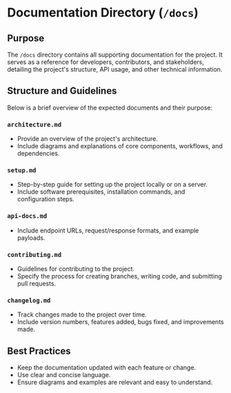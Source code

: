 # Documentation Directory (`/docs`)

## Purpose
The `/docs` directory contains all supporting documentation for the project. It serves as a reference for developers, contributors, and stakeholders, detailing the project's structure, API usage, and other technical information.

## Structure and Guidelines
Below is a brief overview of the expected documents and their purpose:

### `architecture.md`
- Provide an overview of the project's architecture.
- Include diagrams and explanations of core components, workflows, and dependencies.

### `setup.md`
- Step-by-step guide for setting up the project locally or on a server.
- Include software prerequisites, installation commands, and configuration steps.

### `api-docs.md`
- Include endpoint URLs, request/response formats, and example payloads.

### `contributing.md`
- Guidelines for contributing to the project.
- Specify the process for creating branches, writing code, and submitting pull requests.

### `changelog.md`
- Track changes made to the project over time.
- Include version numbers, features added, bugs fixed, and improvements made.

## Best Practices
- Keep the documentation updated with each feature or change.
- Use clear and concise language.
- Ensure diagrams and examples are relevant and easy to understand.

